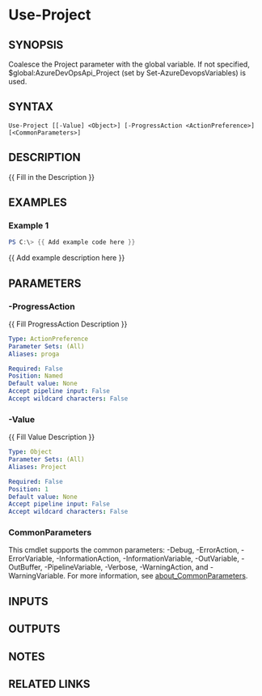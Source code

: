 ﻿---
external help file: AzureDevOpsApi-help.xml
Module Name: AzureDevOpsApi
online version:
schema: 2.0.0
---

# Use-Project

## SYNOPSIS
Coalesce the Project parameter with the global variable.
If not specified, $global:AzureDevOpsApi_Project (set by Set-AzureDevopsVariables) is used.

## SYNTAX

```
Use-Project [[-Value] <Object>] [-ProgressAction <ActionPreference>] [<CommonParameters>]
```

## DESCRIPTION
{{ Fill in the Description }}

## EXAMPLES

### Example 1
```powershell
PS C:\> {{ Add example code here }}
```

{{ Add example description here }}

## PARAMETERS

### -ProgressAction
{{ Fill ProgressAction Description }}

```yaml
Type: ActionPreference
Parameter Sets: (All)
Aliases: proga

Required: False
Position: Named
Default value: None
Accept pipeline input: False
Accept wildcard characters: False
```

### -Value
{{ Fill Value Description }}

```yaml
Type: Object
Parameter Sets: (All)
Aliases: Project

Required: False
Position: 1
Default value: None
Accept pipeline input: False
Accept wildcard characters: False
```

### CommonParameters
This cmdlet supports the common parameters: -Debug, -ErrorAction, -ErrorVariable, -InformationAction, -InformationVariable, -OutVariable, -OutBuffer, -PipelineVariable, -Verbose, -WarningAction, and -WarningVariable. For more information, see [about_CommonParameters](http://go.microsoft.com/fwlink/?LinkID=113216).

## INPUTS

## OUTPUTS

## NOTES

## RELATED LINKS
